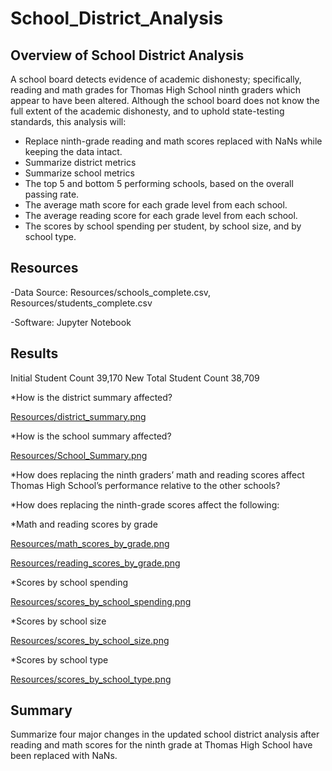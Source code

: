 # School_District_Analysis

## Overview of School District Analysis
A school board detects evidence of academic dishonesty; specifically, reading and math grades for Thomas High School ninth graders which appear to have been altered. Although the school board does not know the full extent of the academic dishonesty, and to uphold state-testing standards, this analysis will:

 * Replace ninth-grade reading and math scores replaced with NaNs while keeping the data intact.
 * Summarize district metrics
 * Summarize school metrics
 * The top 5 and bottom 5 performing schools, based on the overall passing rate.
 * The average math score for each grade level from each school.
 * The average reading score for each grade level from each school.
 * The scores by school spending per student, by school size, and by school type.

## Resources
-Data Source: Resources/schools_complete.csv, Resources/students_complete.csv

-Software: Jupyter Notebook

## Results 
Initial Student Count    39,170
New Total Student Count    38,709

*How is the district summary affected?

[Resources/district_summary.png](Resources/district_summary.png) 

*How is the school summary affected?

[Resources/School_Summary.png](Resources/School_Summary.png) 

*How does replacing the ninth graders’ math and reading scores affect Thomas High School’s performance relative to the other schools?

*How does replacing the ninth-grade scores affect the following:

  *Math and reading scores by grade
  
  [Resources/math_scores_by_grade.png](Resources/math_scores_by_grade.png)
  
  [Resources/reading_scores_by_grade.png](RResources/reading_scores_by_grade.png)
  
  *Scores by school spending
  
  [Resources/scores_by_school_spending.png](Resources/scores_by_school_spending.png)
  
  *Scores by school size
  
  [Resources/scores_by_school_size.png](Resources/scores_by_school_size.png)
  
  *Scores by school type
  
  [Resources/scores_by_school_type.png](Resources/scores_by_school_type.png)
  
## Summary 
Summarize four major changes in the updated school district analysis after reading and math scores for the ninth grade at Thomas High School have been replaced with NaNs.
